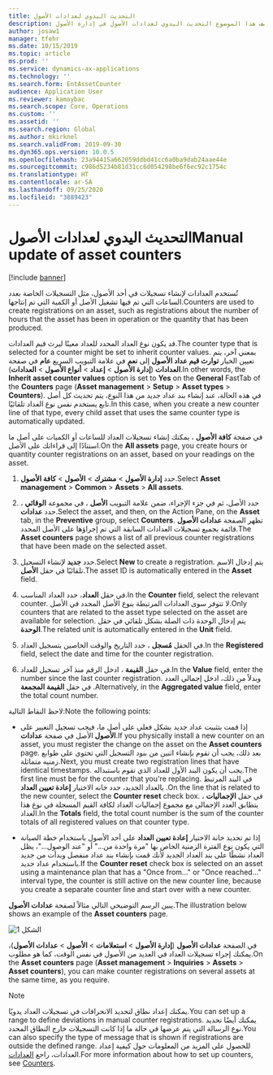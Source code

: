 ```yaml
---
title: التحديث اليدوي لعدادات الأصول
description: يصف هذا الموضوع التحديث اليدوي لعدادات الأصول‬ في إدارة الأصول.
author: josaw1
manager: tfehr
ms.date: 10/15/2019
ms.topic: article
ms.prod: ''
ms.service: dynamics-ax-applications
ms.technology: ''
ms.search.form: EntAssetCounter
audience: Application User
ms.reviewer: kamaybac
ms.search.scope: Core, Operations
ms.custom: ''
ms.assetid: ''
ms.search.region: Global
ms.author: mkirknel
ms.search.validFrom: 2019-09-30
ms.dyn365.ops.version: 10.0.5
ms.openlocfilehash: 23a94415a662059ddbd41cc6a0ba9dab24aae44e
ms.sourcegitcommit: c986d5234b81d31cc6d054298be6f6ec92c1754c
ms.translationtype: HT
ms.contentlocale: ar-SA
ms.lasthandoff: 09/25/2020
ms.locfileid: "3889423"
---
```

# <a name="manual-update-of-asset-counters"></a><span data-ttu-id="9f01c-103">التحديث اليدوي لعدادات الأصول</span><span class="sxs-lookup"><span data-stu-id="9f01c-103">Manual update of asset counters</span></span>

[!include [banner](../../includes/banner.md)]



<span data-ttu-id="9f01c-104">تُستخدم العدادات لإنشاء تسجيلات في أحد الأصول، مثل التسجيلات الخاصة بعدد الساعات التي تم فيها تشغيل الأصل أو الكمية التي تم إنتاجها.</span><span class="sxs-lookup"><span data-stu-id="9f01c-104">Counters are used to create registrations on an asset, such as registrations about the number of hours that the asset has been in operation or the quantity that has been produced.</span></span>

<span data-ttu-id="9f01c-105">قد يكون نوع العداد المحدد للعداد معينًا ليرث قيم العدادات.</span><span class="sxs-lookup"><span data-stu-id="9f01c-105">The counter type that is selected for a counter might be set to inherit counter values.</span></span> <span data-ttu-id="9f01c-106">بمعني آخر، يتم تعيين الخيار **توارث قيم عداد الأصول** إلى **نعم** في علامة التبويب السريع **عام** في صفحة **العدادات** (**إدارة الأصول** > **إعداد** > **أنواع الأصول** > **العدادات**).</span><span class="sxs-lookup"><span data-stu-id="9f01c-106">In other words, the **Inherit asset counter values** option is set to **Yes** on the **General** FastTab of the **Counters** page (**Asset management** > **Setup** > **Asset types** > **Counters**).</span></span> <span data-ttu-id="9f01c-107">في هذه الحالة، عند إنشاء بند عداد جديد من هذا النوع، يتم تحديث كل أصل تابع يستخدم نفس نوع العداد تلقائيًا.</span><span class="sxs-lookup"><span data-stu-id="9f01c-107">In this case, when you create a new counter line of that type, every child asset that uses the same counter type is automatically updated.</span></span>

<span data-ttu-id="9f01c-108">في صفحة **كافة الأصول** ، يمكنك إنشاء تسجيلات العداد للساعات أو الكميات على أصل ما استنادًا إلى قراءاتك على الأصل.</span><span class="sxs-lookup"><span data-stu-id="9f01c-108">On the **All assets** page, you create hours or quantity counter registrations on an asset, based on your readings on the asset.</span></span>

1. <span data-ttu-id="9f01c-109">حدد **إدارة الأصول** > **مشترك** > **الأصول** > **كافة الأصول**.</span><span class="sxs-lookup"><span data-stu-id="9f01c-109">Select **Asset management** > **Common** > **Assets** > **All assets**.</span></span>

2. <span data-ttu-id="9f01c-110">حدد الأصل، ثم في جزء الإجراء، ضمن علامة التبويب **الأصل** ، في مجموعة **الوقائي** ، حدد **عدادات**.</span><span class="sxs-lookup"><span data-stu-id="9f01c-110">Select the asset, and then, on the Action Pane, on the **Asset** tab, in the **Preventive** group, select **Counters**.</span></span> <span data-ttu-id="9f01c-111">تظهر الصفحة **عدادات الأصول** قائمة بجميع تسجيلات العدادات السابقة التي تم إجراؤها على الأصل المحدد.</span><span class="sxs-lookup"><span data-stu-id="9f01c-111">The **Asset counters** page shows a list of all previous counter registrations that have been made on the selected asset.</span></span>

3. <span data-ttu-id="9f01c-112">حدد **جديد** لإنشاء التسجيل.</span><span class="sxs-lookup"><span data-stu-id="9f01c-112">Select **New** to create a registration.</span></span> <span data-ttu-id="9f01c-113">يتم إدخال الاسم تلقائيًا في حقل **الأصل**.</span><span class="sxs-lookup"><span data-stu-id="9f01c-113">The asset ID is automatically entered in the **Asset** field.</span></span>

4. <span data-ttu-id="9f01c-114">في حقل **العداد**، حدد العداد المناسب.</span><span class="sxs-lookup"><span data-stu-id="9f01c-114">In the **Counter** field, select the relevant counter.</span></span> <span data-ttu-id="9f01c-115">لا تتوفر سوى العدادات المرتبطة بنوع الأصل المحدد في الأصل.</span><span class="sxs-lookup"><span data-stu-id="9f01c-115">Only counters that are related to the asset type selected on the asset are available for selection.</span></span> <span data-ttu-id="9f01c-116">يتم إدخال الوحدة ذات الصلة بشكل تلقائي في حقل **الوحدة**.</span><span class="sxs-lookup"><span data-stu-id="9f01c-116">The related unit is automatically entered in the **Unit** field.</span></span>

5. <span data-ttu-id="9f01c-117">في الحقل **مُسجل** ، حدد التاريخ والوقت الخاصين بتسجيل العداد.</span><span class="sxs-lookup"><span data-stu-id="9f01c-117">In the **Registered** field, select the date and time for the counter registration.</span></span>

6. <span data-ttu-id="9f01c-118">في حقل **القيمة** ، ادخل الرقم منذ آخر تسجيل للعداد.</span><span class="sxs-lookup"><span data-stu-id="9f01c-118">In the **Value** field, enter the number since the last counter registration.</span></span> <span data-ttu-id="9f01c-119">وبدلاً من ذلك، ادخل إجمالي العدد في حقل **القيمة المجمعة** .</span><span class="sxs-lookup"><span data-stu-id="9f01c-119">Alternatively, in the **Aggregated value** field, enter the total count number.</span></span>

<span data-ttu-id="9f01c-120">لاحظ النقاط التالية:</span><span class="sxs-lookup"><span data-stu-id="9f01c-120">Note the following points:</span></span>

- <span data-ttu-id="9f01c-121">إذا قمت بتثبيت عداد جديد بشكل فعلي على أصل ما، فيجب تسجيل التغيير على الأصل في صفحة **عدادات‏‎ الأصول**.</span><span class="sxs-lookup"><span data-stu-id="9f01c-121">If you physically install a new counter on an asset, you must register the change on the asset on the **Asset counters** page.</span></span> <span data-ttu-id="9f01c-122">بعد ذلك، يجب أن تقوم بإنشاء اثنين من بنود التسجيل التي تحتوي على طوابع زمنيه متماثلة.</span><span class="sxs-lookup"><span data-stu-id="9f01c-122">Next, you must create two registration lines that have identical timestamps.</span></span> <span data-ttu-id="9f01c-123">يجب أن يكون البند الأول للعداد الذي تقوم باستبداله.</span><span class="sxs-lookup"><span data-stu-id="9f01c-123">The first line must be for the counter that you're replacing.</span></span> <span data-ttu-id="9f01c-124">في البند المرتبط بالعداد الجديد، حدد خانه الاختيار **إعادة تعيين العداد** .</span><span class="sxs-lookup"><span data-stu-id="9f01c-124">On the line that is related to the new counter, select the **Counter reset** check box.</span></span> <span data-ttu-id="9f01c-125">في حقل **الإجماليات** ، يتطابق العدد الإجمالي مع مجموع إجماليات العداد لكافة القيم المسجلة في نوع هذا العداد.</span><span class="sxs-lookup"><span data-stu-id="9f01c-125">In the **Totals** field, the total count number is the sum of the counter totals of all registered values on that counter type.</span></span>

- <span data-ttu-id="9f01c-126">إذا تم تحديد خانة الاختيار **إعادة تعيين العداد** على أحد الأصول باستخدام خطة الصيانة التي يكون نوع الفترة الزمنية الخاص بها "مرة واحدة من..." أو "عند الوصول..."، يظل العداد نشطًا على بند العداد الجديد لأنك قمت بإنشاء بند عداد منفصل وبدأت من جديد باستخدام عداد جديد.</span><span class="sxs-lookup"><span data-stu-id="9f01c-126">If the **Counter reset** check box is selected on an asset using a maintenance plan that has a "Once from..." or "Once reached..." interval type, the counter is still active on the new counter line, because you create a separate counter line and start over with a new counter.</span></span>

<span data-ttu-id="9f01c-127">يبين الرسم التوضيحي التالي مثالاً لصفحة **عدادات الأصول**.</span><span class="sxs-lookup"><span data-stu-id="9f01c-127">The illustration below shows an example of the **Asset counters** page.</span></span>

![الشكل 1](media/11-work-orders.png)

<span data-ttu-id="9f01c-129">في الصفحة **عدادات الأصول** (**إدارة الأصول** > **استعلامات** > **الأصول** > **عدادات الأصول**)، يمكنك إجراء تسجيلات العداد في العديد من الأصول في نفس الوقت، كما هو مطلوب.</span><span class="sxs-lookup"><span data-stu-id="9f01c-129">On the **Asset counters** page (**Asset management** > **Inquiries** > **Assets** > **Asset counters**), you can make counter registrations on several assets at the same time, as you require.</span></span>

>[!NOTE]
><span data-ttu-id="9f01c-130">يمكنك إعداد نطاق لتحديد الانحرافات في تسجيلات العداد يدويًا.</span><span class="sxs-lookup"><span data-stu-id="9f01c-130">You can set up a range to define deviations in manual counter registrations.</span></span> <span data-ttu-id="9f01c-131">يمكنك أيضًا تحديد نوع الرسالة التي يتم عرضها في حالة ما إذا كانت التسجيلات خارج النطاق المحدد.</span><span class="sxs-lookup"><span data-stu-id="9f01c-131">You can also specify the type of message that is shown if registrations are outside the defined range.</span></span> <span data-ttu-id="9f01c-132">للحصول على المزيد من المعلومات حول كيفية إعداد العدادات، راجع [العدادات](../setup-for-objects/counters.md).</span><span class="sxs-lookup"><span data-stu-id="9f01c-132">For more information about how to set up counters, see [Counters](../setup-for-objects/counters.md).</span></span>

